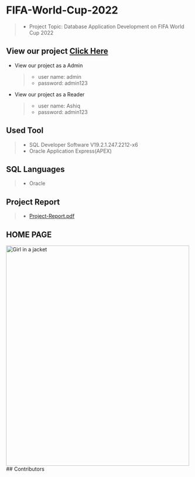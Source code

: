# FIFA-World-Cup-2022 
> - Project Topic: Database Application Development on FIFA World Cup 2022

## View our project [Click Here](https://apex.oracle.com/pls/apex/r/cse302_project10/fifa-world-cup12/home)

- View our project as a Admin
    > - user name: admin
    > - password: admin123
- View our project as a Reader
    > - user name: Ashiq
    > - password: admin123

## Used Tool
> - SQL Developer Software V19.2.1.247.2212-x6
> - Oracle Application Express(APEX)

## SQL Languages
> - Oracle
   
## Project Report
> - [Project-Report.pdf]()

## HOME PAGE
<img src="https://drive.google.com/drive/folders/109mDRSn2ISwZiF98HLeKyIqEFo7UbGaQ" alt="Girl in a jacket" width="500" height="600">
## Contributors



